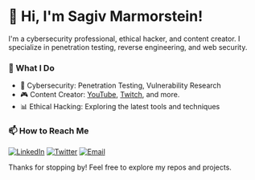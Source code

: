 # 👋 Hi, I'm Sagiv Marmorstein!

I'm a cybersecurity professional, ethical hacker, and content creator. I specialize in penetration testing, reverse engineering, and web security.

### 🔭 What I Do
- 🚀 Cybersecurity: Penetration Testing, Vulnerability Research
- 🎮 Content Creator: [YouTube](https://youtube.com/@qballgamingYT), [Twitch](https://www.twitch.tv/theqballgaming), and more.
- 📊 Ethical Hacking: Exploring the latest tools and techniques


### 📫 How to Reach Me
[![LinkedIn](https://img.shields.io/badge/LinkedIn-0077B5?style=flat&logo=linkedin&logoColor=white)](https://www.linkedin.com/in/sagiv-marmorstein/)
[![Twitter](https://img.shields.io/badge/Twitter-1DA1F2?style=flat&logo=twitter&logoColor=white)](https://x.com/Sagivmore)
[![Email](https://img.shields.io/badge/Email-D14836?style=flat&logo=gmail&logoColor=white)](mailto:sagivmarmorstein@gmail.com)

Thanks for stopping by! Feel free to explore my repos and projects.
